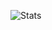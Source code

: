 ![Stats](https://github-readme-stats.vercel.app/api?username=Official-Hawks&count_private=false&show_icons=true&bg_color=0D1117)
